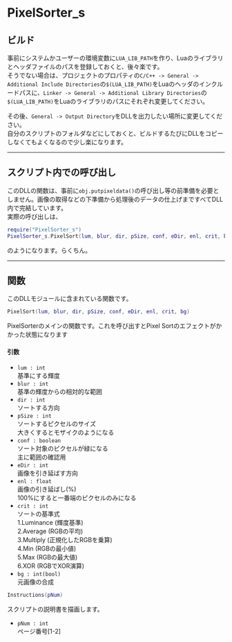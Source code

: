 # PixelSorter_s

## ビルド

事前にシステムかユーザーの環境変数に`LUA_LIB_PATH`を作り、Luaのライブラリとヘッダファイルのパスを登録しておくと、後々楽です。  
そうでない場合は、プロジェクトのプロパティの`C/C++ -> General -> Additional Include Directories`の`$(LUA_LIB_PATH)`をLuaのヘッダのインクルードパスに、`Linker -> General -> Additional Library Directories`の`$(LUA_LIB_PATH)`をLuaのライブラリのパスにそれぞれ変更してください。  

その後、`General -> Output Directory`をDLLを出力したい場所に変更してください。  
自分のスクリプトのフォルダなどにしておくと、ビルドするたびにDLLをコピーしなくてもよくなるので少し楽になります。

___
## スクリプト内での呼び出し
このDLLの関数は、事前に`obj.putpixeldata()`の呼び出し等の前準備を必要としません。画像の取得などの下準備から処理後のデータの仕上げまですべてDLL内で完結しています。  
実際の呼び出しは、
```lua
require("PixelSorter_s")
PixelSorter_s.PixelSort(lum, blur, dir, pSize, conf, eDir, enl, crit, bg)
```
のようになります。らくちん。

___
## 関数
このDLLモジュールに含まれている関数です。

```lua
PixelSort(lum, blur, dir, pSize, conf, eDir, enl, crit, bg)
```
PixelSorterのメインの関数です。これを呼び出すとPixel Sortのエフェクトがかかった状態になります
#### 引数
* `lum : int`  
	基準にする輝度
* `blur : int`  
	基準の輝度からの相対的な範囲
* `dir : int`  
	ソートする方向
* `pSize : int`  
	ソートするピクセルのサイズ  
	大きくするとモザイクのようになる
* `conf : boolean`  
	ソート対象のピクセルが緑になる  
	主に範囲の確認用
* `eDir : int`  
	画像を引き延ばす方向
* `enl : float`  
	画像の引き延ばし(%)  
	100%にすると一番端のピクセルのみになる
* `crit : int`  
	ソートの基準式  
	1.Luminance (輝度基準)  
	2.Average (RGBの平均)  
	3.Multiply (正規化したRGBを乗算)  
	4.Min (RGBの最小値)  
	5.Max (RGBの最大値)  
	6.XOR (RGBでXOR演算)
* `bg : int(bool)`  
	元画像の合成

```lua
Instructions(pNum)
```
スクリプトの説明書を描画します。
* `pNum : int`  
	ページ番号[1-2]